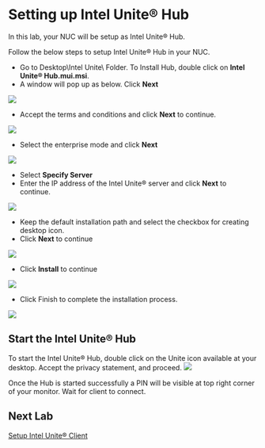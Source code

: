 # Setting up Intel Unite® Hub
In this lab, your NUC will be setup as Intel Unite® Hub.

Follow the below steps to setup Intel Unite® Hub in your NUC.

- Go to Desktop\Intel Unite\ Folder. To Install Hub, double click on **Intel Unite® Hub.mui.msi**.
- A window will pop up as below. Click **Next**

![](./images/IntelUniteHubSetup01.png)

- Accept the terms and conditions and click **Next** to continue.

![](./images/IntelUniteHubSetup02.png)

- Select the enterprise mode and click **Next**

![](./images/IntelUniteHubSetup03.png)

- Select **Specify Server**
- Enter the IP address of the Intel Unite® server and click **Next** to continue.

![](./images/IntelUniteHubSetup04.png)

- Keep the default installation path and select the checkbox for creating desktop icon.
- Click **Next** to continue

![](./images/IntelUniteHubSetup05.png)

- Click **Install** to continue

![](./images/IntelUniteHubSetup06.png)

- Click Finish to complete the installation process.

![](./images/IntelUniteHubSetup07.png)

## Start the Intel Unite® Hub
To start the Intel Unite® Hub, double click on the Unite icon available at your desktop. Accept the privacy statement, and proceed.
![](./images/IntelUniteHubSetup08.png)

Once the Hub is started successfully a PIN will be visible at top right corner of your monitor. Wait for client to connect.

## Next Lab
[Setup Intel Unite® Client](./IntelUniteClientSetup.md)
